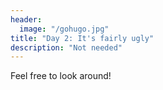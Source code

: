 ```yaml
---
header:
  image: "/gohugo.jpg"
title: "Day 2: It's fairly ugly"
description: "Not needed"
---
```


Feel free to look around!
